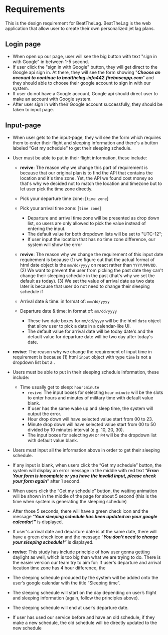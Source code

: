 # Requirements
This is the design requirement for BeatTheLag. BeatTheLag is the web application that allow user to create their own personalized jet lag plans.

## Login page
- When open up our page, user will see the big button with text "sign in with Google" in between 1-5 second.
- If user click the "sign in with Google" button, they will get direct to the Google api sign in. At there, they will see the form showing "***Choose an account to continue to beatthelag-info442.firebaseapp.com***" and they should able to choose their google account to sign in with our system.
- If user do not have a Google account, Google api should direct user to make an account with Google system.
- After user sign in with their Google account successfully, they should be taken to input page.

## Input-page
- When user gets to the input-page, they will see the form which requires them to enter their flight and sleeping information and there's a button labeled “Get my schedule” to get their sleeping schedule.

- User must be able to put in their flight information, these include:

    - **revive**: The reason why we change this part of requirement is because that our original plan is to find the API that contains the location and it's time zone. Yet, the API we found cost money so that's why we decided not to match the location and timezone but to let user pick the time zone directly.
    - Pick your departure time zone: [`time zone`]
    - Pick your arrival time zone: [`time zone`]
        - Departure and arrival time zone will be presented as drop down list, so users are only allowed to pick the value instead of entering the input.
        - The default value for both dropdown lists will be set to "UTC-12";
        - If user input the location that has no time zone difference, our system will show the error

     - **revive**: The reason why we change the requirement of this input date requirement is because (1) we figure out that the actual format of html date object is the `mm/dd/yyyy` on react rather than `YYYY/MM/DD`. (2) We want to prevent the user from picking the past date they can't change their sleeping schedule in the past (that's why we set the default as today). (3) We set the value of arrival date as two date later is because that user do not need to change their sleeping schedule if
     - Arrival date & time: in format of: `mm/dd/yyyy`  
     - Departure date & time: in format of: `mm/dd/yyyy`
        - These two date boxes for `mm/dd/yyyy` will be the html `date` object that allow user to pick a date in a calendar-like UI.
        - The default value for arrival date will be today date's and the default value for departure date will be two day after today's date.  

- **revive**: The reason why we change the requirement of input time in requirement is because (1) html `input` object with type `time` is not a dropdown list but a .
- Users must be able to put in their sleeping schedule information, these include:
    - Time usually get to sleep: `hour:minute`
        - `revive`: The input boxes for selecting `hour:minute` will be the slots to enter hours and minutes of military time with default value blank.
        - If user has the same wake up and sleep time, the system will output the error.
        - Hour drop down will have selected value start from 00 to 23.
        - Minute drop down will have selected value start from 00 to 50 divided by 10 minutes interval (e.g. 10, 20, 30).
        - The input boxes for selecting `AM` or `PM` will be the dropdown list with default value blank.

- Users must input all the information above in order to get their sleeping schedule.
- If any input is blank, when users click the “Get my schedule” button, the system will display an error message in the middle with red text “***Error: Your form is incomplete or you have the invalid input, please check your form again***” after 1 second.
- When users click the “Get my schedule” button, the waiting animation will be shown in the middle of the page for about 5 second (this is the time when system is generating the sleeping schedule)
- After those 5 seconds, there will have a green check icon and the message “***Your sleeping schedule has been updated on your google calendar!”*** is displayed.
- If user's arrival date and departure date is at the same date, there will have a green check icon and the message “***You don't need to change your sleeping schedule!”*** is displayed.

- **revive**: This study has include principle of how user gonna getting daylight as well, which is too big than what we are trying to do. There is the easier version our team try to aim for: If user's departure and arrival location time zone has 4 hour difference, the
- The sleeping schedule produced by the system will be added onto the user’s google calendar with the title “Sleeping time”.
- The sleeping schedule will start on the day depending on user’s flight and sleeping information (again, follow the principles above).
- The sleeping schedule will end at user’s departure date.

- If user has used our service before and have an old schedule, if they make a new schedule, the old schedule will be directly updated to the new schedule
